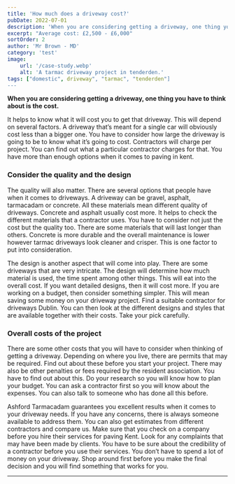 ```yaml
---
title: 'How much does a driveway cost?'
pubDate: 2022-07-01
description: 'When you are considering getting a driveway, one thing you have to think about is the cost.'
excerpt: "Average cost: £2,500 - £6,000"
sortOrder: 2
author: 'Mr Brown - MD'
category: 'test'
image:
    url: '/case-study.webp'
    alt: 'A tarmac driveway project in tenderden.'
tags: ["domestic", driveway", "tarmac", "tenderden"]
---
```

**When you are considering getting a driveway, one thing you have to think about is the cost.**

It helps to know what it will cost you to get that driveway. This will depend on several factors. A driveway that’s meant for a single car will obviously cost less than a bigger one. You have to consider how large the driveway is going to be to know what it’s going to cost. Contractors will charge per project. You can find out what a particular contractor charges for that. You have more than enough options when it comes to paving in kent.

### Consider the quality and the design

The quality will also matter. There are several options that people have when it comes to driveways. A driveway can be gravel, asphalt, tarmacadam or concrete. All these materials mean different quality of driveways. Concrete and asphalt usually cost more. It helps to check the different materials that a contractor uses. You have to consider not just the cost but the quality too. There are some materials that will last longer than others. Concrete is more durable and the overall maintenance is lower however tarmac driveways look cleaner and crisper. This is one factor to put into consideration.

The design is another aspect that will come into play. There are some driveways that are very intricate. The design will determine how much material is used, the time spent among other things. This will eat into the overall cost. If you want detailed designs, then it will cost more. If you are working on a budget, then consider something simpler. This will mean saving some money on your driveway project. Find a suitable contractor for driveways Dublin. You can then look at the different designs and styles that are available together with their costs. Take your pick carefully.


### Overall costs of the project

There are some other costs that you will have to consider when thinking of getting a driveway. Depending on where you live, there are permits that may be required. Find out about these before you start your project. There may also be other penalties or fees required by the resident association. You have to find out about this. Do your research so you will know how to plan your budget. You can ask a contractor first so you will know about the expenses. You can also talk to someone who has done all this before.

Ashford Tarmacadam guarantees you excellent results when it comes to your driveway needs. If you have any concerns, there is always someone available to address them. You can also get estimates from different contractors and compare us. Make sure that you check on a company before you hire their services for paving Kent. Look for any complaints that may have been made by clients. You have to be sure about the credibility of a contractor before you use their services. You don’t have to spend a lot of money on your driveway. Shop around first before you make the final decision and you will find something that works for you.

---